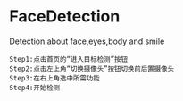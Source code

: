 # FaceDetection
Detection about face,eyes,body and smile

    Step1:点击首页的“进入目标检测”按钮
    Step2:点击左上角“切换摄像头”按钮切换前后置摄像头
    Step3:在右上角选中所需功能
    Step4:开始检测
